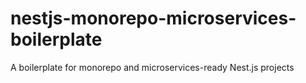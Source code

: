 # nestjs-monorepo-microservices-boilerplate
A boilerplate for monorepo and microservices-ready Nest.js projects
